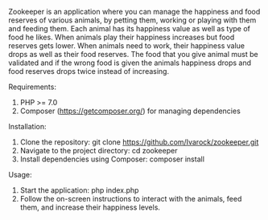 Zookeeper is an application where you can manage the happiness and food reserves of various animals, by petting them, working or playing with them and feeding them.
Each animal has its happiness value as well as type of food he likes.
When animals play their happiness increases but food reserves gets lower.
When animals need to work, their happiness value drops as well as their food reserves.
The food that you give animal must be validated and if the wrong food is given the animals happiness drops and food reserves drops twice instead of increasing.

Requirements:

1. PHP >= 7.0
2. Composer (https://getcomposer.org/) for managing dependencies

Installation:

1. Clone the repository: git clone https://github.com/Ivarock/zookeeper.git
2. Navigate to the project directory: cd zookeeper
3. Install dependencies using Composer: composer install

Usage:

1. Start the application: php index.php
2. Follow the on-screen instructions to interact with the animals, feed them, and increase their happiness levels.


   





